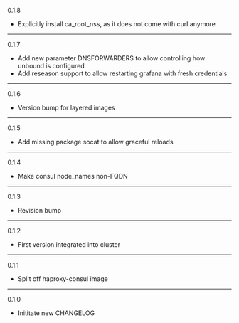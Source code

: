 0.1.8

* Explicitly install ca_root_nss, as it does not come with curl anymore

---

0.1.7

* Add new parameter DNSFORWARDERS to allow controlling how unbound is configured
* Add reseason support to allow restarting grafana with fresh credentials

---

0.1.6

* Version bump for layered images

---

0.1.5

* Add missing package socat to allow graceful reloads

---

0.1.4

* Make consul node_names non-FQDN

---
0.1.3

* Revision bump

---

0.1.2

* First version integrated into cluster

---

0.1.1

* Split off haproxy-consul image

---
0.1.0

* Inititate new CHANGELOG


